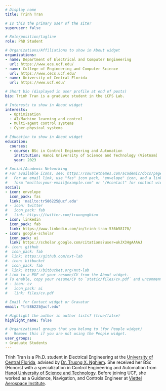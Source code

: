 ```yaml
---
# Display name
title: Trinh Tran

# Is this the primary user of the site?
superuser: false

# Role/position/tagline
role: PhD Student

# Organizations/Affiliations to show in About widget
organizations:
- name: Department of Electrical and Computer Engineering
  url: https://www.ece.ucf.edu/
- name: College of Engineering and Computer Science
  url: https://www.cecs.ucf.edu/
- name: University of Central Florida
  url: https://www.ucf.edu/

# Short bio (displayed in user profile at end of posts)
bio: Trinh Tran is a graduate student in the iCPS Lab.

# Interests to show in About widget
interests:
  - Optimization
  - AI/Machine learning and control
  - Multi-agent control systems
  - Cyber-physical systems

# Education to show in About widget
education:
  courses:
  - course: BSc in Control Engineering and Automation
    institution: Hanoi University of Science and Technology (Vietnam)
    year: 2023

# Social/Academic Networking
# For available icons, see: https://sourcethemes.com/academic/docs/page-builder/#icons
#   For an email link, use "fas" icon pack, "envelope" icon, and a link in the
#   form "mailto:your-email@example.com" or "/#contact" for contact widget.
social:
- icon: envelope
  icon_pack: fas
  link: 'mailto:tr586225@ucf.edu'
# - icon: twitter
#   icon_pack: fab
#   link: https://twitter.com/truongnghiem
- icon: linkedin
  icon_pack: fab
  link: https://www.linkedin.com/in/trinh-tran-536b58170/
- icon: google-scholar
  icon_pack: ai
  link: https://scholar.google.com/citations?user=ukJX3HgAAAAJ
#- icon: github
#  icon_pack: fab
#  link: https://github.com/nxt-lab
#- icon: bitbucket
#  icon_pack: fab
#  link: https://bitbucket.org/nxt-lab
# Link to a PDF of your resume/CV from the About widget.
# To enable, copy your resume/CV to `static/files/cv.pdf` and uncomment the lines below.
# - icon: cv
#   icon_pack: ai
#   link: files/cv.pdf

# Email for Contact widget or Gravatar
email: "tr586225@ucf.edu"

# Highlight the author in author lists? (true/false)
highlight_name: false

# Organizational groups that you belong to (for People widget)
#   Remove this if you are not using the People widget.
user_groups:
- Graduate Students
---
```

Trinh Tran is a Ph.D. student in Electrical Engineering at the [University of Central Florida](https://www.ucf.edu/), advised by [Dr. Truong X. Nghiem](https://truong.nxtlab.org/). She received her BSc (Honors) with a specialization in Control Engineering and Automation from [Hanoi University of Science and Technology](https://hust.edu.vn/). Before joining UCF, she worked as a Guidance, Navigation, and Controls Engineer at [Viettel Aerospace Institute](https://viettelaerospace.vn/en).